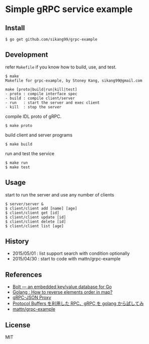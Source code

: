 # Simple gRPC service example

## Install

    $ go get github.com/sikang99/grpc-example

## Development

refer `Makefile` if you know how to build, use, and test.
	
	$ make 
	Makefile for grpc-example, by Stoney Kang, sikang99@gmail.com

	make [proto|build|run|kill|test]
   	- proto : compile interface spec
   	- build : compile client/server
   	- run   : start the server and exec client
   	- kill  : stop the server


compile IDL proto of gRPC.
	
	$ make proto

build client and server programs

	$ make build

run and test the service
	
	$ make run
	$ make test

## Usage

start to run the server and use any number of clients

	$ server/server &
	$ client/client add [name] [age]
	$ client/client get [id]
	$ client/client update [id]
	$ client/client delete [id]
	$ client/client list [age]

## History

- 2015/05/01 : list support search with condition optionally
- 2015/04/30 : start to code with mattn/grpc-example


## References

- [Bolt — an embedded key/value database for Go](https://www.progville.com/go/bolt-embedded-db-golang/)
- [Golang : How to reverse elements order in map?](https://www.socketloop.com/tutorials/golang-how-to-reverse-elements-order-in-map)
- [gRPC-JSON Proxy](http://yugui.jp/articles/889)
- [Protocol Buffers を利用した RPC、gRPC を golang から試してみ](http://mattn.kaoriya.net/software/lang/go/20150227144125.htm) 
- [mattn/grpc-example](https://github.com/mattn/grpc-example)


## License

MIT

